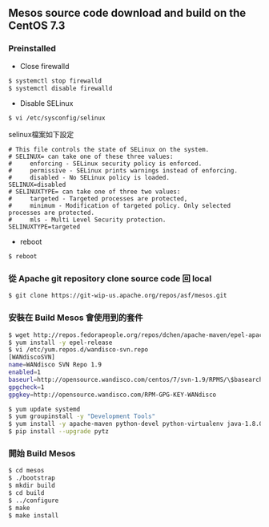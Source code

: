 ## Mesos source code download and build on the CentOS 7.3
### Preinstalled
* Close firewalld
```sh
$ systemctl stop firewalld
$ systemctl disable firewalld
```

* Disable SELinux
```sh
$ vi /etc/sysconfig/selinux
```
selinux檔案如下設定
```
# This file controls the state of SELinux on the system.
# SELINUX= can take one of these three values:
#     enforcing - SELinux security policy is enforced.
#     permissive - SELinux prints warnings instead of enforcing.
#     disabled - No SELinux policy is loaded.
SELINUX=disabled
# SELINUXTYPE= can take one of three two values:
#     targeted - Targeted processes are protected,
#     minimum - Modification of targeted policy. Only selected processes are protected.
#     mls - Multi Level Security protection.
SELINUXTYPE=targeted
```

* reboot
```sh
$ reboot
```

### 從 Apache git repository clone source code 回 local
```sh
$ git clone https://git-wip-us.apache.org/repos/asf/mesos.git
```

### 安裝在 Build Mesos 會使用到的套件
```sh
$ wget http://repos.fedorapeople.org/repos/dchen/apache-maven/epel-apache-maven.repo -O /etc/yum.repos.d/epel-apache-maven.repo
$ yum install -y epel-release
$ vi /etc/yum.repos.d/wandisco-svn.repo
[WANdiscoSVN]
name=WANdisco SVN Repo 1.9
enabled=1
baseurl=http://opensource.wandisco.com/centos/7/svn-1.9/RPMS/\$basearch/
gpgcheck=1
gpgkey=http://opensource.wandisco.com/RPM-GPG-KEY-WANdisco

$ yum update systemd
$ yum groupinstall -y "Development Tools"
$ yum install -y apache-maven python-devel python-virtualenv java-1.8.0-openjdk-devel zlib-devel libcurl-devel openssl-devel cyrus-sasl-devel cyrus-sasl-md5 apr-devel subversion-devel apr-util-devel python-pip
$ pip install --upgrade pytz
```

### 開始 Build Mesos
```sh
$ cd mesos
$ ./bootstrap
$ mkdir build
$ cd build
$ ../configure
$ make
$ make install
```